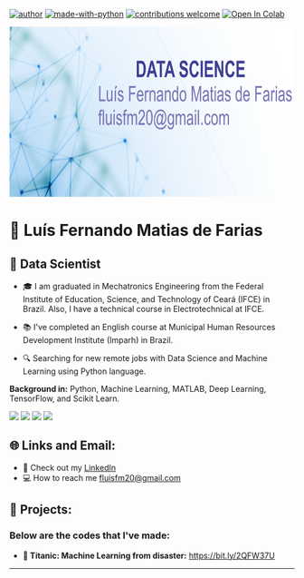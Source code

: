 [![author](https://img.shields.io/badge/author-luismatias-red)](https://www.linkedin.com/in/lu%C3%ADs-fernando-matias-de-farias-52234b20a/) [![made-with-python](https://img.shields.io/badge/Made%20with-Python-1f425f.svg)](https://www.python.org/) [![contributions welcome](https://img.shields.io/badge/contributions-welcome-brightgreen.svg?style=flat)](https://github.com/Luis20matias) [![Open In Colab](https://colab.research.google.com/assets/colab-badge.svg)](https://chrome.google.com/webstore/detail/open-in-colab/iogfkhleblhcpcekbiedikdehleodpjo)

<p>
 <img src="Luis_portfolio.png" width="800" height="300"/ >
<p>

# :pushpin: Luís Fernando Matias de Farias
## :dart: Data Scientist

* :mortar_board: I am graduated in Mechatronics Engineering from the Federal Institute of Education, Science, and Technology of Ceará (IFCE) in Brazil. Also, I have a technical course in Electrotechnical at IFCE.

* :books: I've completed an English course at Municipal Human Resources Development Institute (Imparh) in Brazil.

* :mag: Searching for new remote jobs with Data Science and Machine Learning using Python language.


**Background in:** Python, Machine Learning, MATLAB, Deep Learning, TensorFlow, and Scikit Learn.

<p>
 <img src="https://img.shields.io/badge/Python-3776AB?style=for-the-badge&logo=python&logoColor=white"> <img src= "https://img.shields.io/badge/TensorFlow-FF6F00?style=for-the-badge&logo=TensorFlow&logoColor=white"> <img src= "https://img.shields.io/badge/Keras-D00000?style=for-the-badge&logo=Keras&logoColor=white"> <img src= "https://img.shields.io/badge/scikit_learn-F7931E?style=for-the-badge&logo=scikit-learn&logoColor=white"> <img src= " ">
<p>
 
## :globe_with_meridians: Links and Email:
* :page_with_curl: Check out my [LinkedIn](https://www.linkedin.com/in/lu%C3%ADs-fernando-matias-de-farias-52234b20a/)
* :computer: How to reach me fluisfm20@gmail.com



## :battery: Projects:
### Below are the codes that I've made:

* **:ship:  Titanic: Machine Learning from disaster:** https://bit.ly/2QFW37U

---




